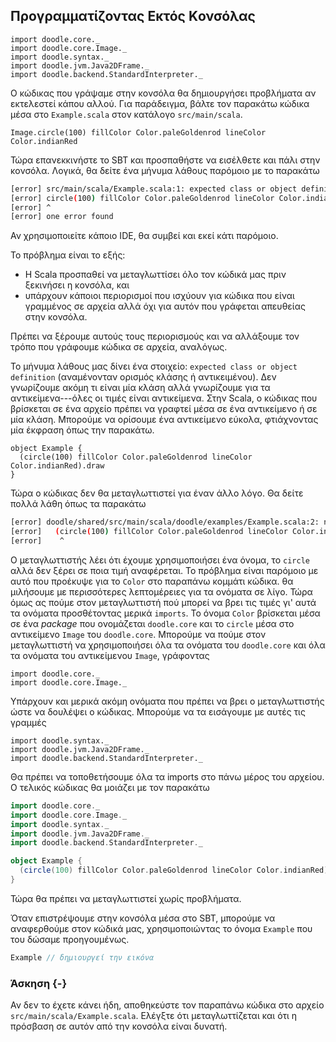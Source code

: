 ## Προγραμματίζοντας Eκτός Kονσόλας

```tut:invisible
import doodle.core._
import doodle.core.Image._
import doodle.syntax._
import doodle.jvm.Java2DFrame._
import doodle.backend.StandardInterpreter._
```

Ο κώδικας που γράψαμε στην κονσόλα θα δημιουργήσει προβλήματα αν εκτελεστεί κάπου αλλού. Για παράδειγμα, βάλτε τον παρακάτω κώδικα μέσα στο `Example.scala` στον κατάλογο `src/main/scala`.

```tut:silent:book
Image.circle(100) fillColor Color.paleGoldenrod lineColor Color.indianRed
```

Τώρα επανεκκινήστε το SBT και προσπαθήστε να εισέλθετε και πάλι στην κονσόλα. Λογικά, θα δείτε ένα μήνυμα λάθους παρόμοιο με το παρακάτω

```bash
[error] src/main/scala/Example.scala:1: expected class or object definition
[error] circle(100) fillColor Color.paleGoldenrod lineColor Color.indianRed
[error] ^
[error] one error found
```

Αν χρησιμοποιείτε κάποιο IDE, θα συμβεί και εκεί κάτι παρόμοιο.

Το πρόβλημα είναι το εξής:

- Η Scala προσπαθεί να μεταγλωττίσει όλο τον κώδικά μας πριν ξεκινήσει η κονσόλα, και
- υπάρχουν κάποιοι περιορισμοί που ισχύουν για κώδικα που είναι γραμμένος σε αρχεία αλλά όχι για αυτόν που γράφεται απευθείας στην κονσόλα.

Πρέπει να ξέρουμε αυτούς τους περιορισμούς και να αλλάξουμε τον τρόπο που γράφουμε κώδικα σε αρχεία, αναλόγως.

Το μήνυμα λάθους μας δίνει ένα στοιχείο: `expected class or object definition` (αναμένονταν ορισμός κλάσης ή αντικειμένου). Δεν γνωρίζουμε ακόμη τι είναι μία κλάση αλλά γνωρίζουμε για τα αντικείμενα---όλες οι τιμές είναι αντικείμενα. Στην Scala, ο κώδικας που βρίσκεται σε ένα αρχείο πρέπει να γραφτεί μέσα σε ένα αντικείμενο ή σε μία κλάση. Μπορούμε να ορίσουμε ένα αντικείμενο εύκολα, φτιάχνοντας μία έκφραση όπως την παρακάτω.

```tut:silent:book
object Example {
  (circle(100) fillColor Color.paleGoldenrod lineColor Color.indianRed).draw
}
```

Τώρα ο κώδικας δεν θα μεταγλωττιστεί για έναν άλλο λόγο. Θα δείτε πολλά λάθη όπως τα παρακάτω

```bash
[error] doodle/shared/src/main/scala/doodle/examples/Example.scala:2: not found: value circle
[error]   (circle(100) fillColor Color.paleGoldenrod lineColor Color.indianRed).draw
[error]    ^
```

Ο μεταγλωττιστής λέει ότι έχουμε χρησιμοποιήσει ένα όνομα, το `circle` αλλά δεν ξέρει σε ποια τιμή αναφέρεται.
Το πρόβλημα είναι παρόμοιο με αυτό που προέκυψε για το `Color` στο παραπάνω κομμάτι κώδικα.
θα μιλήσουμε με περισσότερες λεπτομέρειες για τα ονόματα σε λίγο.
Τώρα όμως ας πούμε στον μεταγλωττιστή πού μπορεί να βρει τις τιμές γι' αυτά τα ονόματα προσθέτοντας μερικά `imports`.
Το όνομα `Color` βρίσκεται μέσα σε ένα *package* που ονομάζεται `doodle.core` και το `circle` μέσα στο αντικείμενο `Image` του `doodle.core`.
Μπορούμε να πούμε στον μεταγλωττιστή να χρησιμοποιήσει όλα τα ονόματα του `doodle.core` και όλα τα ονόματα του αντικείμενου `Image`, γράφοντας

```tut:silent:book
import doodle.core._
import doodle.core.Image._
```

Υπάρχουν και μερικά ακόμη ονόματα που πρέπει να βρει ο μεταγλωττιστής ώστε να δουλέψει ο κώδικας.
Μπορούμε να τα εισάγουμε με αυτές τις γραμμές

```tut:silent:book
import doodle.syntax._
import doodle.jvm.Java2DFrame._
import doodle.backend.StandardInterpreter._
```

Θα πρέπει να τοποθετήσουμε όλα τα imports στο πάνω μέρος του αρχείου. Ο τελικός κώδικας θα μοιάζει με τον παρακάτω

```scala
import doodle.core._
import doodle.core.Image._
import doodle.syntax._
import doodle.jvm.Java2DFrame._
import doodle.backend.StandardInterpreter._

object Example {
  (circle(100) fillColor Color.paleGoldenrod lineColor Color.indianRed).draw
}
```

Τώρα θα πρέπει να μεταγλωττιστεί χωρίς προβλήματα.

Όταν επιστρέψουμε στην κονσόλα μέσα στο SBT, μπορούμε να αναφερθούμε στον κώδικά μας, χρησιμοποιώντας το όνομα `Example` που του δώσαμε προηγουμένως.

```scala
Example // δημιουργεί την εικόνα
```

### Άσκηση {-}

Αν δεν το έχετε κάνει ήδη, αποθηκεύστε τον παραπάνω κώδικα στο αρχείο `src/main/scala/Example.scala`. Ελέγξτε ότι μεταγλωττίζεται και ότι η πρόσβαση σε αυτόν από την κονσόλα είναι δυνατή.
